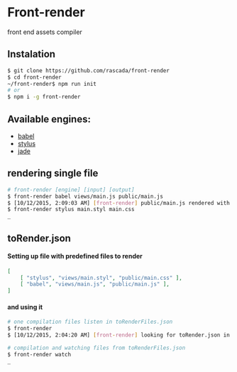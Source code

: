# Front-render
front end assets compiler

## Instalation

```sh
$ git clone https://github.com/rascada/front-render
$ cd front-render
~/front-render$ npm run init
# or
$ npm i -g front-render
```


## Available engines:
- [babel](https://babeljs.io/)
- [stylus](https://learnboost.github.io/stylus/)
- [jade](http://jade-lang.com/)

## rendering single file

```sh
# front-render [engine] [input] [output]
$ front-render babel views/main.js public/main.js
$ [10/12/2015, 2:09:03 AM] [front-render] public/main.js rendered with 'babel'
$ front-render stylus main.styl main.css
_
```


## toRender.json

#### Setting up file with predefined files to render

```json
[
    [ "stylus", "views/main.styl", "public/main.css" ],
	[ "babel", "views/main.js", "public/main.js" ],
]
```

#### and using it

```sh
# one compilation files listen in toRenderFiles.json
$ front-render
$ [10/12/2015, 2:04:20 AM] [front-render] looking for toRender.json in working directory
```
```sh
# compilation and watching files from toRenderFiles.json
$ front-render watch
_
```
